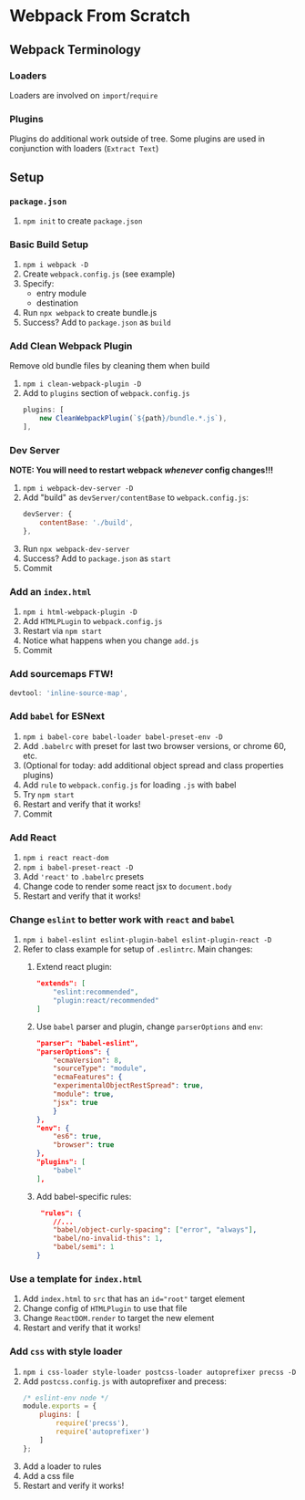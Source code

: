 Webpack From Scratch
===

## Webpack Terminology

### Loaders

Loaders are involved on `import`/`require`

### Plugins

Plugins do additional work outside of tree. Some plugins are used in conjunction with loaders (`Extract Text`)

## Setup

### `package.json`

1. `npm init` to create `package.json`

### Basic Build Setup

1. `npm i webpack -D`
1. Create `webpack.config.js` (see example)
1. Specify:
    * entry module
    * destination
1. Run `npx webpack` to create bundle.js
1. Success? Add to `package.json` as `build`

### Add Clean Webpack Plugin

Remove old bundle files by cleaning them when build

1. `npm i clean-webpack-plugin -D`
1. Add to `plugins` section of `webpack.config.js`
    ```js
    plugins: [
        new CleanWebpackPlugin(`${path}/bundle.*.js`), 
    ],
    ```

### Dev Server

**NOTE: You will need to restart webpack _whenever_ config changes!!!**

1. `npm i webpack-dev-server -D`
1. Add "build" as `devServer/contentBase` to `webpack.config.js`:
    ```js
    devServer: {
        contentBase: './build',
    },
    ```
1. Run `npx webpack-dev-server`
1. Success? Add to `package.json` as `start`
1. Commit

### Add an `index.html`

1. `npm i html-webpack-plugin -D`
1. Add `HTMLPLugin` to `webpack.config.js`
1. Restart via `npm start`
1. Notice what happens when you change `add.js`
1. Commit

### Add sourcemaps FTW!

```js
devtool: 'inline-source-map',
```

### Add `babel` for ESNext

1. `npm i babel-core babel-loader babel-preset-env -D`
1. Add `.babelrc` with preset for last two browser versions, or chrome 60, etc.
1. (Optional for today: add additional object spread and class properties plugins)
1. Add `rule` to `webpack.config.js` for loading `.js` with babel
1. Try `npm start`
1. Restart and verify that it works!
1. Commit

### Add React

1. `npm i react react-dom`
1. `npm i babel-preset-react -D`
1. Add `'react'` to `.babelrc` presets
1. Change code to render some react jsx to `document.body`
1. Restart and verify that it works!

### Change `eslint` to better work with `react` and `babel`

1. `npm i babel-eslint eslint-plugin-babel eslint-plugin-react -D`
1. Refer to class example for setup of `.eslintrc`. Main changes:
    1. Extend react plugin:

        ```json
        "extends": [
            "eslint:recommended",
            "plugin:react/recommended"
        ]
        ```
    2. Use `babel` parser and plugin, change `parserOptions` and `env`:

        ```json
        "parser": "babel-eslint",
        "parserOptions": {
            "ecmaVersion": 8,
            "sourceType": "module",
            "ecmaFeatures": {
            "experimentalObjectRestSpread": true,
            "module": true,
            "jsx": true
            }
        },
        "env": {
            "es6": true,
            "browser": true
        },
        "plugins": [
            "babel"
        ],
        ```
    3. Add babel-specific rules:
        ```json
         "rules": {
            //...
            "babel/object-curly-spacing": ["error", "always"],
            "babel/no-invalid-this": 1,
            "babel/semi": 1
        }
        ```

### Use a template for `index.html`

1. Add `index.html` to `src` that has an `id="root"` target element
1. Change config of `HTMLPlugin` to use that file
1. Change `ReactDOM.render` to target the new element
1. Restart and verify that it works!

### Add `css` with style loader

1. `npm i css-loader style-loader postcss-loader autoprefixer precss -D`
1. Add `postcss.config.js` with autoprefixer and precess:
    ```js
    /* eslint-env node */
    module.exports = {
        plugins: [
            require('precss'),
            require('autoprefixer')
        ]
    };
    ```
1. Add a loader to rules
1. Add a css file
1. Restart and verify it works!